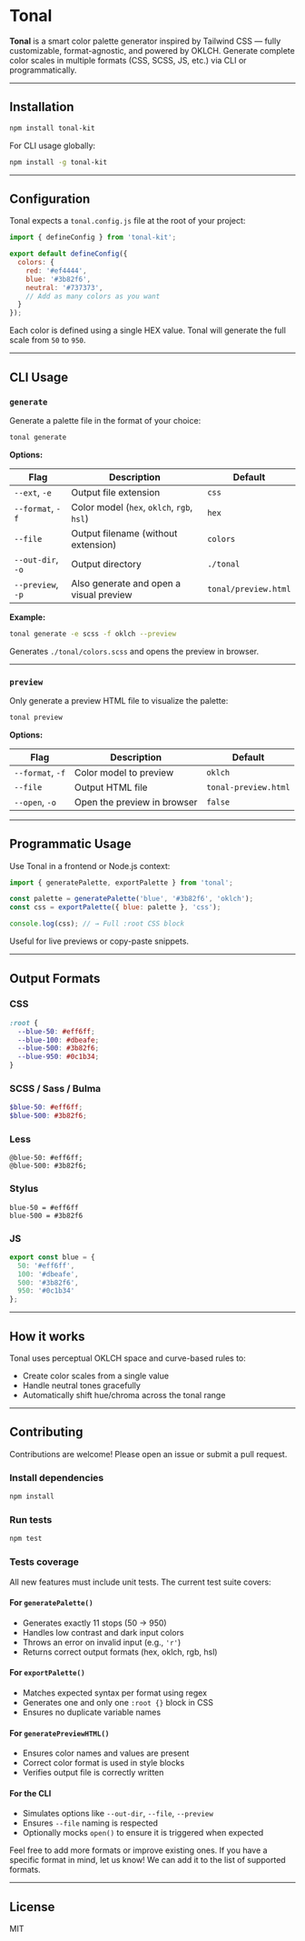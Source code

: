 # Tonal

**Tonal** is a smart color palette generator inspired by Tailwind CSS — fully customizable, format-agnostic, and powered by OKLCH. Generate complete color scales in multiple formats (CSS, SCSS, JS, etc.) via CLI or programmatically.

---

## Installation

```bash
npm install tonal-kit
```

For CLI usage globally:

```bash
npm install -g tonal-kit
```

---

## Configuration

Tonal expects a `tonal.config.js` file at the root of your project:

```js
import { defineConfig } from 'tonal-kit';

export default defineConfig({
  colors: {
    red: '#ef4444',
    blue: '#3b82f6',
    neutral: '#737373',
    // Add as many colors as you want
  }
});
```

Each color is defined using a single HEX value. Tonal will generate the full scale from `50` to `950`.

---

## CLI Usage

### `generate`
Generate a palette file in the format of your choice:

```bash
tonal generate
```

**Options:**

| Flag              | Description                                | Default       |
|-------------------|--------------------------------------------|---------------|
| `--ext`, `-e`     | Output file extension                      | `css`         |
| `--format`, `-f`  | Color model (`hex`, `oklch`, `rgb`, `hsl`) | `hex`         |
| `--file`          | Output filename (without extension)        | `colors`      |
| `--out-dir`, `-o` | Output directory                           | `./tonal`     |
| `--preview`, `-p` | Also generate and open a visual preview    | `tonal/preview.html` |

**Example:**
```bash
tonal generate -e scss -f oklch --preview
```
Generates `./tonal/colors.scss` and opens the preview in browser.

---

### `preview`
Only generate a preview HTML file to visualize the palette:

```bash
tonal preview
```

**Options:**

| Flag              | Description                                | Default               |
|-------------------|--------------------------------------------|-----------------------|
| `--format`, `-f`  | Color model to preview                     | `oklch`               |
| `--file`          | Output HTML file                           | `tonal-preview.html`  |
| `--open`, `-o`    | Open the preview in browser                | `false`               |

---

## Programmatic Usage

Use Tonal in a frontend or Node.js context:

```js
import { generatePalette, exportPalette } from 'tonal';

const palette = generatePalette('blue', '#3b82f6', 'oklch');
const css = exportPalette({ blue: palette }, 'css');

console.log(css); // → Full :root CSS block
```

Useful for live previews or copy-paste snippets.

---

## Output Formats

### CSS
```css
:root {
  --blue-50: #eff6ff;
  --blue-100: #dbeafe;
  --blue-500: #3b82f6;
  --blue-950: #0c1b34;
}
```

### SCSS / Sass / Bulma
```scss
$blue-50: #eff6ff;
$blue-500: #3b82f6;
```

### Less
```less
@blue-50: #eff6ff;
@blue-500: #3b82f6;
```

### Stylus
```stylus
blue-50 = #eff6ff
blue-500 = #3b82f6
```

### JS
```js
export const blue = {
  50: '#eff6ff',
  100: '#dbeafe',
  500: '#3b82f6',
  950: '#0c1b34'
};
```

---

## How it works

Tonal uses perceptual OKLCH space and curve-based rules to:

- Create color scales from a single value
- Handle neutral tones gracefully
- Automatically shift hue/chroma across the tonal range

---

## Contributing

Contributions are welcome! Please open an issue or submit a pull request.

### Install dependencies
```bash
npm install
```

### Run tests
```bash
npm test
```

### Tests coverage
All new features must include unit tests. The current test suite covers:

#### For `generatePalette()`
- Generates exactly 11 stops (50 → 950)
- Handles low contrast and dark input colors
- Throws an error on invalid input (e.g., `'r'`)
- Returns correct output formats (hex, oklch, rgb, hsl)

#### For `exportPalette()`
- Matches expected syntax per format using regex
- Generates one and only one `:root {}` block in CSS
- Ensures no duplicate variable names

#### For `generatePreviewHTML()`
- Ensures color names and values are present
- Correct color format is used in style blocks
- Verifies output file is correctly written

#### For the CLI
- Simulates options like `--out-dir`, `--file`, `--preview`
- Ensures `--file` naming is respected
- Optionally mocks `open()` to ensure it is triggered when expected

Feel free to add more formats or improve existing ones.
If you have a specific format in mind, let us know!
We can add it to the list of supported formats.

---

## License

MIT